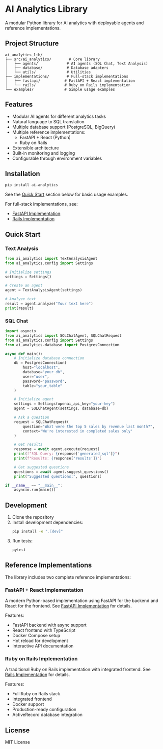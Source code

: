 # AI Analytics Library

A modular Python library for AI analytics with deployable agents and reference implementations.

## Project Structure

```plaintext
ai_analytics_lib/
├── src/ai_analytics/        # Core library
│   ├── agents/             # AI agents (SQL Chat, Text Analysis)
│   ├── database/           # Database adapters
│   └── utils/              # Utilities
├── implementations/        # Full-stack implementations
│   ├── fastapi/           # FastAPI + React implementation
│   └── rails/             # Ruby on Rails implementation
└── examples/              # Simple usage examples
```

## Features

- Modular AI agents for different analytics tasks
- Natural language to SQL translation
- Multiple database support (PostgreSQL, BigQuery)
- Multiple reference implementations:
  - FastAPI + React (Python)
  - Ruby on Rails
- Extensible architecture
- Built-in monitoring and logging
- Configurable through environment variables

## Installation

```bash
pip install ai-analytics
```

See the [Quick Start](#quick-start) section below for basic usage examples.

For full-stack implementations, see:
- [FastAPI Implementation](implementations/fastapi/README.md)
- [Rails Implementation](implementations/rails/README.md)

## Quick Start

### Text Analysis

```python
from ai_analytics import TextAnalysisAgent
from ai_analytics.config import Settings

# Initialize settings
settings = Settings()

# Create an agent
agent = TextAnalysisAgent(settings)

# Analyze text
result = agent.analyze("Your text here")
print(result)
```

### SQL Chat

```python
import asyncio
from ai_analytics import SQLChatAgent, SQLChatRequest
from ai_analytics.config import Settings
from ai_analytics.database import PostgresConnection

async def main():
    # Initialize database connection
    db = PostgresConnection(
        host="localhost",
        database="your_db",
        user="user",
        password="password",
        table="your_table"
    )

    # Initialize agent
    settings = Settings(openai_api_key="your-key")
    agent = SQLChatAgent(settings, database=db)

    # Ask a question
    request = SQLChatRequest(
        question="What were the top 5 sales by revenue last month?",
        context="We're interested in completed sales only"
    )

    # Get results
    response = await agent.execute(request)
    print(f"SQL Query: {response['generated_sql']}")
    print(f"Results: {response['results']}")

    # Get suggested questions
    questions = await agent.suggest_questions()
    print("Suggested questions:", questions)

if __name__ == "__main__":
    asyncio.run(main())
```

## Development

1. Clone the repository
2. Install development dependencies:
   ```bash
   pip install -e ".[dev]"
   ```
3. Run tests:
   ```bash
   pytest
   ```

## Reference Implementations

The library includes two complete reference implementations:

### FastAPI + React Implementation

A modern Python-based implementation using FastAPI for the backend and React for the frontend. See [FastAPI Implementation](implementations/fastapi/README.md) for details.

Features:
- FastAPI backend with async support
- React frontend with TypeScript
- Docker Compose setup
- Hot reload for development
- Interactive API documentation

### Ruby on Rails Implementation

A traditional Ruby on Rails implementation with integrated frontend. See [Rails Implementation](implementations/rails/README.md) for details.

Features:
- Full Ruby on Rails stack
- Integrated frontend
- Docker support
- Production-ready configuration
- ActiveRecord database integration

## License

MIT License